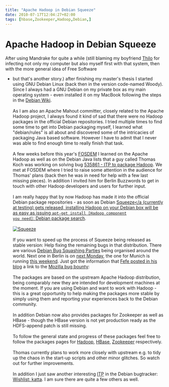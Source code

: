 ```yaml
---
title: "Apache Hadoop in Debian Squeeze"
date: 2010-07-17T12:04:27+02:00
tags: [hbase,Zookeeper,Hadoop,Debian,]
---
```


# Apache Hadoop in Debian Squeeze


After using Mandrake for quite a while (still blaming my boyfriend <a href="http://entropiesenke.de">Thilo</a> for 
infecting not only my computer but also myself first with that system, then with the more general idea of Free Software 
- but that's another story.) after finishing my master's thesis I started using GNU Debian Linux (back then in the 
version code-named Woody). Since I always had a GNU Debian on my private box as my main operating system - even 
installed it on my MacBook following the steps in the <a href="http://wiki.debian.org/MacBook">Debian 
Wiki</a>.<br><br>As I am also an Apache Mahout committer, closely related to the Apache Hadoop project, I always found 
it kind of sad that there were no Hadoop packages in the official Debian repositories. I tried multiple times to find 
some time to get into Debian packaging myself, I learned what "debian/rules" is all about and discovered some of the 
intricacies of packaging Java based software. However I have to admit that I never was able to find enough time to 
really finish that task.<br><br>A few weeks before this year's <a href="http://fosdem.org/2010/">FOSDEM</a> I learned 
on the Apache Hadoop as well as on the Debian Java lists that a guy called Thomas Koch was working on solving bug <a 
href="http://bugs.debian.org/cgi-bin/bugreport.cgi?bug=535861">535861 - ITP to package Hadoop</a>. We met at FOSDEM 
where I tried to raise some attention in the audience for Thomas' plans (back then he was in need for help with a few 
last missing pieces). In addition I invited him for Berlin Buzzwords to get in touch with other Hadoop developers and 
users for further input.<br><br>I am really happy that by now Hadoop has made it into the official Debian package 
repositories - as soon as Debian <a 
href="http://en.wikipedia.org/wiki/List_of_Toy_Story_characters#Squeeze_Toy_Aliens">Squeeze</a (currently at testing) 
gets released, installing Hadoop on your Debian box will be as easy as issuing <code>apt-get install [Hadoop component 
you need]</code>: <a 
href="http://packages.debian.org/search?keywords=hadoop&searchon=names&suite=testing&section=all">Debian package 
search</a>. <br><br><a href="http://www.flickr.com/photos/jemsphotos/522064956/"><img 
src="http://isabel-drost.de/Bilder/wordpress/squeeze.jpg" alt="Squeeze" /></a><br><br>If you want to speed up the 
process of Squeeze being released as stable version: Help fixing the remaining bugs in that distribution. There are 
various <a href="http://wiki.debian.org/BSPMarathonSqueeze">Debian Bug Squashing Parties</a> being organised around the 
world. Next one in Berlin is on <a href="http://wiki.debian.org/BSP2010/Berlin">next Monday</a>, the one for Munich is 
running <a href="http://wiki.debian.org/BSP2010/Munich">this weekend</a>. Just got the information that <a 
href="http://blog.fefe.de/?ts=b2be2d29">Fefe posted in his blog</a> a link to the <a 
href="http://www.mozilla.org/security/bug-bounty.html">Mozilla bug bounty</a>: <br><br>The packages are based on the 
upstream Apache Hadoop distribution, being comparably new they are intended for development machines at the moment. If 
you are using Debian and want to work with Hadoop - this is a great opportunity to help making the packages more stable 
by simply using them and reporting your experiences back to the Debian community.<br><br>In addition Debian now also 
provides packages for Zookeeper as well as HBase - though the HBase version is not yet production ready as the 
HDFS-append patch is still missing.<br><br>To follow the general state and progress of these packages feel free to 
follow the packages pages for <a href="http://packages.qa.debian.org/h/hadoop.html">Hadoop</a>, <a 
href="http://packages.qa.debian.org/h/hbase.html">HBase</a>, <a 
href="http://packages.qa.debian.org/z/zookeeper.html">Zookeeper</a> respectively.<br><br>Thomas currently plans to work 
more closely with upstream e.g. to tidy up the chaos in the start-up scripts and other minor glitches. So watch out for 
further improvements.<br><br>In addition I just saw another interesting <a href="">ITP</a> in the Debian bugtracker: <a 
href="http://bugs.debian.org/cgi-bin/bugreport.cgi?bug=561948">Wishlist: katta</a>. I am sure there are quite a few 
others as well.<br><br>
